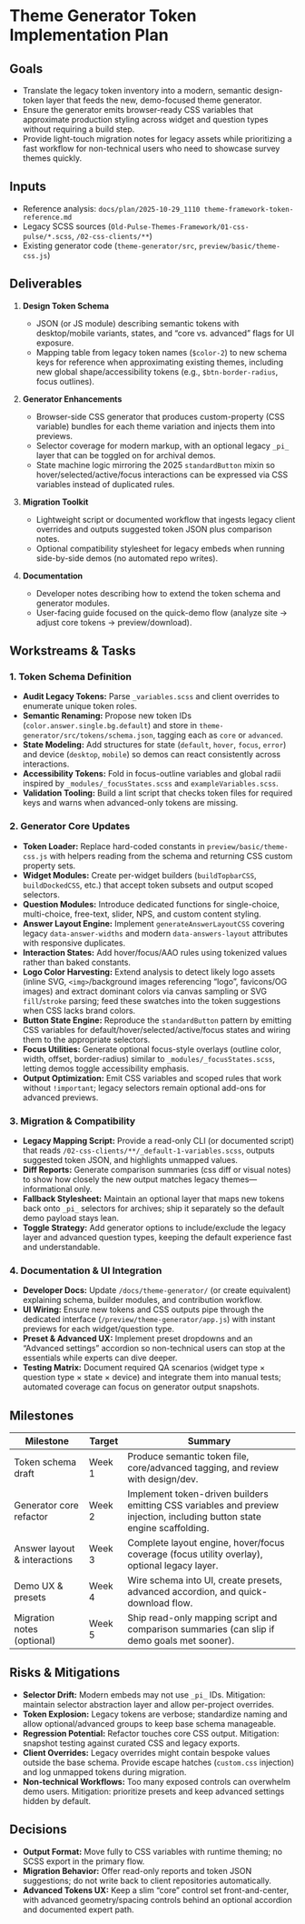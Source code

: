 # Theme Generator Token Implementation Plan

## Goals

- Translate the legacy token inventory into a modern, semantic design-token layer that feeds the new, demo-focused theme generator.
- Ensure the generator emits browser-ready CSS variables that approximate production styling across widget and question types without requiring a build step.
- Provide light-touch migration notes for legacy assets while prioritizing a fast workflow for non-technical users who need to showcase survey themes quickly.

## Inputs

- Reference analysis: `docs/plan/2025-10-29_1110 theme-framework-token-reference.md`
- Legacy SCSS sources (`Old-Pulse-Themes-Framework/01-css-pulse/*.scss`, `/02-css-clients/**`)
- Existing generator code (`theme-generator/src`, `preview/basic/theme-css.js`)

## Deliverables

1. **Design Token Schema**
   - JSON (or JS module) describing semantic tokens with desktop/mobile variants, states, and “core vs. advanced” flags for UI exposure.
   - Mapping table from legacy token names (`$color-2`) to new schema keys for reference when approximating existing themes, including new global shape/accessibility tokens (e.g., `$btn-border-radius`, focus outlines).

2. **Generator Enhancements**
   - Browser-side CSS generator that produces custom-property (CSS variable) bundles for each theme variation and injects them into previews.
   - Selector coverage for modern markup, with an optional legacy `_pi_` layer that can be toggled on for archival demos.
   - State machine logic mirroring the 2025 `standardButton` mixin so hover/selected/active/focus interactions can be expressed via CSS variables instead of duplicated rules.

3. **Migration Toolkit**
   - Lightweight script or documented workflow that ingests legacy client overrides and outputs suggested token JSON plus comparison notes.
   - Optional compatibility stylesheet for legacy embeds when running side-by-side demos (no automated repo writes).

4. **Documentation**
   - Developer notes describing how to extend the token schema and generator modules.
   - User-facing guide focused on the quick-demo flow (analyze site → adjust core tokens → preview/download).

## Workstreams & Tasks

### 1. Token Schema Definition

- **Audit Legacy Tokens:** Parse `_variables.scss` and client overrides to enumerate unique token roles.
- **Semantic Renaming:** Propose new token IDs (`color.answer.single.bg.default`) and store in `theme-generator/src/tokens/schema.json`, tagging each as `core` or `advanced`.
- **State Modeling:** Add structures for state (`default`, `hover`, `focus`, `error`) and device (`desktop`, `mobile`) so demos can react consistently across interactions.
- **Accessibility Tokens:** Fold in focus-outline variables and global radii inspired by `_modules/_focusStates.scss` and `exampleVariables.scss`.
- **Validation Tooling:** Build a lint script that checks token files for required keys and warns when advanced-only tokens are missing.

### 2. Generator Core Updates

- **Token Loader:** Replace hard-coded constants in `preview/basic/theme-css.js` with helpers reading from the schema and returning CSS custom property sets.
- **Widget Modules:** Create per-widget builders (`buildTopbarCSS`, `buildDockedCSS`, etc.) that accept token subsets and output scoped selectors.
- **Question Modules:** Introduce dedicated functions for single-choice, multi-choice, free-text, slider, NPS, and custom content styling.
- **Answer Layout Engine:** Implement `generateAnswerLayoutCSS` covering legacy `data-answer-widths` and modern `data-answers-layout` attributes with responsive duplicates.
- **Interaction States:** Add hover/focus/AAO rules using tokenized values rather than baked constants.
- **Logo Color Harvesting:** Extend analysis to detect likely logo assets (inline SVG, `<img>`/background images referencing “logo”, favicons/OG images) and extract dominant colors via canvas sampling or SVG `fill`/`stroke` parsing; feed these swatches into the token suggestions when CSS lacks brand colors.
- **Button State Engine:** Reproduce the `standardButton` pattern by emitting CSS variables for default/hover/selected/active/focus states and wiring them to the appropriate selectors.
- **Focus Utilities:** Generate optional focus-style overlays (outline color, width, offset, border-radius) similar to `_modules/_focusStates.scss`, letting demos toggle accessibility emphasis.
- **Output Optimization:** Emit CSS variables and scoped rules that work without `!important`; legacy selectors remain optional add-ons for advanced previews.

### 3. Migration & Compatibility

- **Legacy Mapping Script:** Provide a read-only CLI (or documented script) that reads `/02-css-clients/**/_default-1-variables.scss`, outputs suggested token JSON, and highlights unmapped values.
- **Diff Reports:** Generate comparison summaries (css diff or visual notes) to show how closely the new output matches legacy themes—informational only.
- **Fallback Stylesheet:** Maintain an optional layer that maps new tokens back onto `_pi_` selectors for archives; ship it separately so the default demo payload stays lean.
- **Toggle Strategy:** Add generator options to include/exclude the legacy layer and advanced question types, keeping the default experience fast and understandable.

### 4. Documentation & UI Integration

- **Developer Docs:** Update `/docs/theme-generator/` (or create equivalent) explaining schema, builder modules, and contribution workflow.
- **UI Wiring:** Ensure new tokens and CSS outputs pipe through the dedicated interface (`/preview/theme-generator/app.js`) with instant previews for each widget/question type.
- **Preset & Advanced UX:** Implement preset dropdowns and an “Advanced settings” accordion so non-technical users can stop at the essentials while experts can dive deeper.
- **Testing Matrix:** Document required QA scenarios (widget type × question type × state × device) and integrate them into manual tests; automated coverage can focus on generator output snapshots.

## Milestones

| Milestone | Target | Summary |
| --- | --- | --- |
| Token schema draft | Week 1 | Produce semantic token file, core/advanced tagging, and review with design/dev. |
| Generator core refactor | Week 2 | Implement token-driven builders emitting CSS variables and preview injection, including button state engine scaffolding. |
| Answer layout & interactions | Week 3 | Complete layout engine, hover/focus coverage (focus utility overlay), optional legacy layer. |
| Demo UX & presets | Week 4 | Wire schema into UI, create presets, advanced accordion, and quick-download flow. |
| Migration notes (optional) | Week 5 | Ship read-only mapping script and comparison summaries (can slip if demo goals met sooner). |

## Risks & Mitigations

- **Selector Drift:** Modern embeds may not use `_pi_` IDs. Mitigation: maintain selector abstraction layer and allow per-project overrides.
- **Token Explosion:** Legacy tokens are verbose; standardize naming and allow optional/advanced groups to keep base schema manageable.
- **Regression Potential:** Refactor touches core CSS output. Mitigation: snapshot testing against curated CSS and legacy exports.
- **Client Overrides:** Legacy overrides might contain bespoke values outside the base schema. Provide escape hatches (`custom.css` injection) and log unmapped tokens during migration.
- **Non-technical Workflows:** Too many exposed controls can overwhelm demo users. Mitigation: prioritize presets and keep advanced settings hidden by default.

## Decisions

- **Output Format:** Move fully to CSS variables with runtime theming; no SCSS export in the primary flow.
- **Migration Behavior:** Offer read-only reports and token JSON suggestions; do not write back to client repositories automatically.
- **Advanced Tokens UX:** Keep a slim “core” control set front-and-center, with advanced geometry/spacing controls behind an optional accordion and documented expert path.
